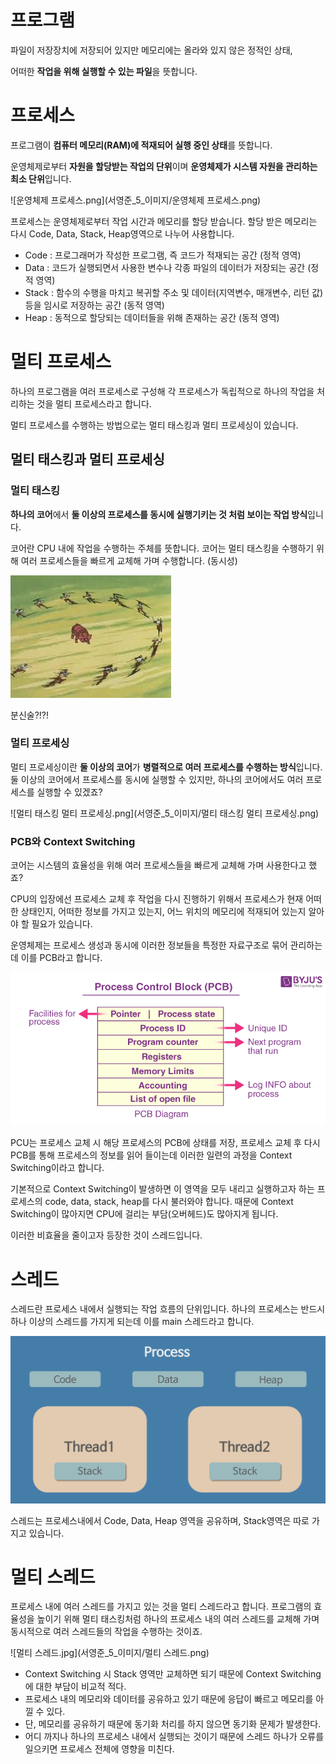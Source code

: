 # 프로그램

파일이 저장장치에 저장되어 있지만 메모리에는 올라와 있지 않은 정적인 상태,

어떠한 **작업을 위해 실행할 수 있는 파일**을 뜻합니다.

# 프로세스

프로그램이 **컴퓨터 메모리(RAM)에 적재되어 실행 중인 상태**를 뜻합니다.

운영체제로부터 **자원을 할당받는 작업의 단위**이며 **운영체제가 시스템 자원을 관리하는 최소 단위**입니다.

![운영체제 프로세스.png](서영준_5_이미지/운영체제 프로세스.png)

프로세스는 운영체제로부터 작업 시간과 메모리를 할당 받습니다. 할당 받은 메모리는 다시 Code, Data, Stack, Heap영역으로 나누어 사용합니다.

- Code : 프로그래머가 작성한 프로그램, 즉 코드가 적재되는 공간 (정적 영역)
- Data : 코드가 실행되면서 사용한 변수나 각종 파일의 데이터가 저장되는 공간 (정적 영역)
- Stack : 함수의 수행을 마치고 복귀할 주소 및 데이터(지역변수, 매개변수, 리턴 값)등을 임시로 저장하는 공간 (동적 영역)
- Heap : 동적으로 할당되는 데이터들을 위해 존재하는 공간 (동적 영역)

# 멀티 프로세스

하나의 프로그램을 여러 프로세스로 구성해 각 프로세스가 독립적으로 하나의 작업을 처리하는 것을 멀티 프로세스라고 합니다.

멀티 프로세스를 수행하는 방법으로는 멀티 태스킹과 멀티 프로세싱이 있습니다.

## 멀티 태스킹과 멀티 프로세싱

### 멀티 태스킹

**하나의 코어**에서 **둘 이상의 프로세스를 동시에 실행기키는 것 처럼 보이는 작업 방식**입니다.

코어란 CPU 내에 작업을 수행하는 주체를 뜻합니다. 코어는 멀티 태스킹을 수행하기 위해 여러 프로세스들을 빠르게 교체해 가며 수행합니다. (동시성)

![분신술?!?!](서영준_5_이미지/분신술.jpg)

분신술?!?!

### 멀티 프로세싱

멀티 프로세싱이란 **둘 이상의 코어**가 **병렬적으로 여러 프로세스를 수행하는 방식**입니다. 둘 이상의 코어에서 프로세스를 동시에 실행할 수 있지만, 하나의 코어에서도 여러 프로세스를 실행할 수 있겠죠?

![멀티 태스킹 멀티 프로세싱.png](서영준_5_이미지/멀티 태스킹 멀티 프로세싱.png)

### PCB와 Context Switching

코어는 시스템의 효율성을 위해 여러 프로세스들을 빠르게 교체해 가며 사용한다고 했죠?

CPU의 입장에선 프로세스 교체 후 작업을 다시 진행하기 위해서 프로세스가 현재 어떠한 상태인지, 어떠한 정보를 가지고 있는지, 어느 위치의 메모리에 적재되어 있는지 알아야 할 필요가 있습니다.

운영체제는 프로세스 생성과 동시에 이러한 정보들을 특정한 자료구조로 묶어 관리하는데 이를 PCB라고 합니다.

![PCB.png](서영준_5_이미지/PCB.png)

PCU는 프로세스 교체 시 해당 프로세스의 PCB에 상태를 저장, 프로세스 교체 후 다시 PCB를 통해 프로세스의 정보를 읽어 들이는데 이러한 일련의 과정을 Context Switching이라고 합니다.

기본적으로 Context Switching이 발생하면 이 영역을 모두 내리고 실행하고자 하는 프로세스의 code, data, stack, heap를 다시 불러와야 합니다. 때문에  Context Switching이 많아지면 CPU에 걸리는 부담(오버헤드)도 많아지게 됩니다.

이러한 비효율을 줄이고자 등장한 것이 스레드입니다.

# 스레드

스레드란 프로세스 내에서 실행되는 작업 흐름의 단위입니다. 하나의 프로세스는 반드시 하나 이상의 스레드를 가지게 되는데 이를 main 스레드라고 합니다.

![스레드.png](서영준_5_이미지/스레드.png)

스레드는 프로세스내에서 Code, Data, Heap 영역을 공유하며, Stack영역은 따로 가지고 있습니다.

# 멀티 스레드

프로세스 내에 여러 스레드를 가지고 있는 것을 멀티 스레드라고 합니다. 프로그램의 효율성을 높이기 위해 멀티 태스킹처럼 하나의 프로세스 내의 여러 스레드를 교체해 가며 동시적으로 여러 스레드들의 작업을 수행하는 것이죠.

![멀티 스레드.jpg](서영준_5_이미지/멀티 스레드.png)

- Context Switching 시 Stack 영역만 교체하면 되기 때문에 Context Switching에 대한 부담이 비교적 적다.
- 프로세스 내의 메모리와 데이터를 공유하고 있기 때문에 응답이 빠르고 메모리를 아낄 수 있다.
- 단, 메모리를 공유하기 때문에 동기화 처리를 하지 않으면 동기화 문제가 발생한다.
- 어디 까지나 하나의 프로세스 내에서 실행되는 것이기 때문에 스레드 하나가 오류를 일으키면 프로세스 전체에 영향을 미친다.